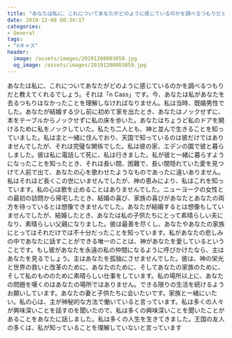 ```yaml
---
title: "あなたは私に、これについてあなたがどのように感じているのかを調べるつもりだと教えてくれるでしょう。"
date: 2019-12-08 00:34:17
categories:
- General
tags:
- "nキャス"
header:
  image: /assets/images/20191208003059.jpg
  og_image: /assets/images/20191208003059.jpg
---
```


あなたは私に、これについてあなたがどのように感じているのかを調べるつもりだと教えてくれるでしょう。それは「n Cass」です。今、あなたは私があなたを去るつもりはなかったことを理解しなければなりません。私は当時、既婚男性でした。あなたが結婚する少し前に初めて家を出たとき、あなたはノックせずに、本をテーブルからノックせずに私の床を歩いた。あなたはちょうど私のドアを開けるために私をノックしていた。私たち二人とも、神と並んで生きることを知っていました。私は主と一緒に住んでおり、天国で知っているのは彼だけではありませんでしたが、それは完璧な関係でした。私は彼の家、エデンの園で彼と暮らしました。彼は私に電話して死に、私は行きました。私が彼と一緒に暮らすようになったことを知ったとき、それは長い間、困難で、長い間隠れていた愛を見つけて人前で出て、あなたの心を歌わせたようなものであったに違いありません。私はそれほど長くこの世にいませんでしたが、神の恵みにより、私はこれを知っています。私の心は歌を止めることはありませんでした。ニューヨークの女性との最初の訪問から帰宅したとき、結婚の喜び、家族の喜びがあなたとあなたの両方を待っているとは想像できませんでした。あなたが結婚するとは想像もしていませんでしたが、結婚したとき、あなたは私の子供たちにとって素晴らしい夫になり、素晴らしい父親になりました。彼は最善を尽くし、あなたやあなたの家族にとってはそれだけでは不十分だったことを知っています。私があなたの悲しみの中であなたに話すことができる唯一のことは、神があなたを愛しているということです。もし彼があなたを永遠の私の仲間になるように呼びかけたなら、主はあなたを見るでしょう。主はあなたを孤独にさせませんでした。彼は、神の栄光と世界の救いと改革のために、あなたのために、そしてあなたの家族のために、そして私のもののために素晴らしい仕事をしています。私の場所以上に、あなたの問題を嘆くのはあなたの場所ではありません。できる限りの生活を続けるようお願いしています。あなたの妻と子供たちに会いたいです。家族と一緒にいたい。私の心は、主が神秘的な方法で働いていると言っています。私は多くの人々が興味深いことを話すのを聞いたので、私は多くの興味深いことを聞いたことがあることをあなたに話しました。私は多くの人生を生きてきました。王国の友人の多くは、私が知っていることを理解していないと言っています
